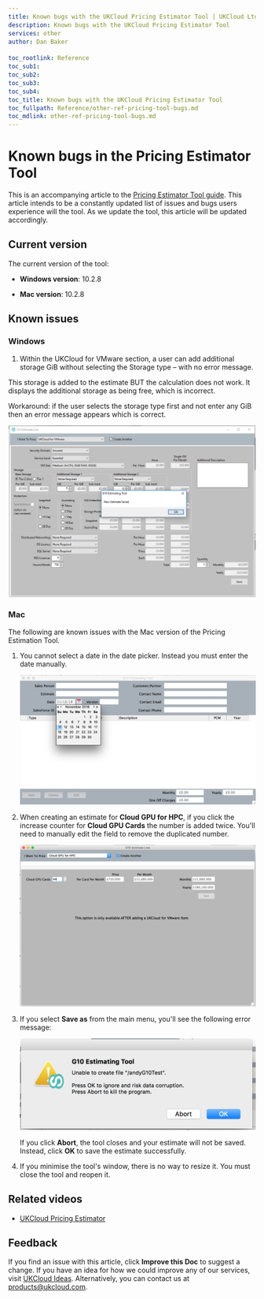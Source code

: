 ```yaml
---
title: Known bugs with the UKCloud Pricing Estimator Tool | UKCloud Ltd
description: Known bugs with the UKCloud Pricing Estimator Tool
services: other
author: Dan Baker

toc_rootlink: Reference
toc_sub1: 
toc_sub2:
toc_sub3:
toc_sub4:
toc_title: Known bugs with the UKCloud Pricing Estimator Tool
toc_fullpath: Reference/other-ref-pricing-tool-bugs.md
toc_mdlink: other-ref-pricing-tool-bugs.md
---
```


# Known bugs in the Pricing Estimator Tool

This is an accompanying article to the [Pricing Estimator Tool guide](other-how-use-pricing-tool.md). This article intends to be a constantly updated list of issues and bugs users experience will the tool. As we update the tool, this article will be updated accordingly.

## Current version

The current version of the tool:

- **Windows version**: 10.2.8

- **Mac version**: 10.2.8

## Known issues

### Windows

1. Within the UKCloud for VMware section, a user can add additional storage GiB without selecting the Storage type – with no error message.

This storage is added to the estimate BUT the calculation does not work. It displays the additional storage as being free, which is incorrect.

Workaround: if the user selects the storage type first and not enter any GiB then an error message appears which is correct.

![Storage Bug](images/pricing-bug-win-1.png)

### Mac

The following are known issues with the Mac version of the Pricing Estimation Tool.

1. You cannot select a date in the date picker. Instead you must enter the date manually.

    ![Date Picker](images/pricing-bug-1.png)

2. When creating an estimate for **Cloud GPU for HPC**, if you click the increase counter for **Cloud GPU Cards** the number is added twice. You'll need to manually edit the field to remove the duplicated number.

    ![Cloud GPU Bug](images/pricing-bug-2.png)

3. If you select **Save as** from the main menu, you'll see the following error message:

    ![Save As Bug](images/pricing-bug-3.png)

    If you click **Abort**, the tool closes and your estimate will not be saved. Instead, click **OK** to save the estimate successfully.

4. If you minimise the tool's window, there is no way to resize it. You must close the tool and reopen it.

## Related videos

- [UKCloud Pricing Estimator](https://vimeo.com/300701961)

## Feedback

If you find an issue with this article, click **Improve this Doc** to suggest a change. If you have an idea for how we could improve any of our services, visit [UKCloud Ideas](https://ideas.ukcloud.com). Alternatively, you can contact us at <products@ukcloud.com>.

